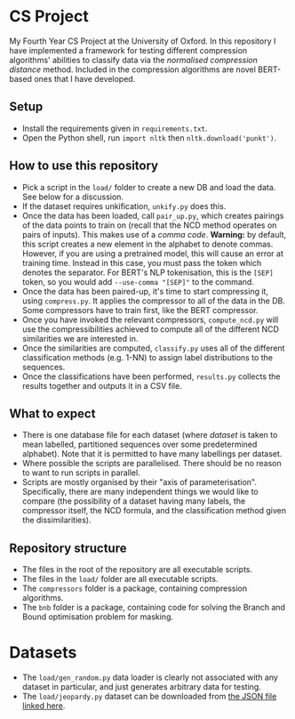 # CS Project
My Fourth Year CS Project at the University of Oxford.
In this repository I have implemented a framework for testing different compression algorithms' abilities to classify data via the _normalised compression distance_ method.
Included in the compression algorithms are novel BERT-based ones that I have developed.

## Setup

- Install the requirements given in `requirements.txt`.
- Open the Python shell, run `import nltk` then `nltk.download('punkt')`.

## How to use this repository

- Pick a script in the `load/` folder to create a new DB and load the data. See below for a discussion.
- If the dataset requires unkification, `unkify.py` does this.
- Once the data has been loaded, call `pair_up.py`, which creates pairings of the data points to train on (recall that the NCD method operates on pairs of inputs). This makes use of a _comma code_.
**Warning:** by default, this script creates a new element in the alphabet to denote commas.
However, if you are using a pretrained model, this will cause an error at training time.
Instead in this case, you must pass the token which denotes the separator.
For BERT's NLP tokenisation, this is the `[SEP]` token, so you would add `--use-comma "[SEP]"` to the command.
- Once the data has been paired-up, it's time to start compressing it, using `compress.py`.
It applies the compressor to all of the data in the DB.
Some compressors have to train first, like the BERT compressor.
- Once you have invoked the relevant compressors, `compute_ncd.py` will use the compressibilities achieved to compute all of the different NCD similarities we are interested in.
- Once the similarities are computed, `classify.py` uses all of the different classification methods (e.g. 1-NN) to assign label distributions to the sequences.
- Once the classifications have been performed, `results.py` collects the results together and outputs it in a CSV file.

## What to expect

- There is one database file for each dataset (where _dataset_ is taken to mean labelled, partitioned sequences over some predetermined alphabet). Note that it is permitted to have many labellings per dataset.
- Where possible the scripts are parallelised. There should be no reason to want to run scripts in parallel.
- Scripts are mostly organised by their "axis of parameterisation". Specifically, there are many independent things we would like to compare (the possibility of a dataset having many labels, the compressor itself, the NCD formula, and the classification method given the dissimilarities).

## Repository structure
- The files in the root of the repository are all executable scripts.
- The files in the `load/` folder are all executable scripts.
- The `compressors` folder is a package, containing compression algorithms.
- The `bnb` folder is a package, containing code for solving the Branch and Bound optimisation problem for masking.

# Datasets
- The `load/gen_random.py` data loader is clearly not associated with any dataset in particular, and just generates arbitrary data for testing.
- The `load/jeopardy.py` dataset can be downloaded from [the JSON file linked here](https://www.reddit.com/r/datasets/comments/1uyd0t/200000_jeopardy_questions_in_a_json_file/).